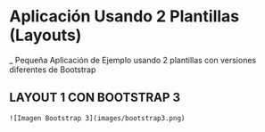 #  Aplicación Usando 2 Plantillas (Layouts)
_ Pequeña Aplicación de Ejemplo usando 2 plantillas con versiones diferentes de Bootstrap


## LAYOUT 1 CON BOOTSTRAP 3
`![Imagen Bootstrap 3](images/bootstrap3.png)`